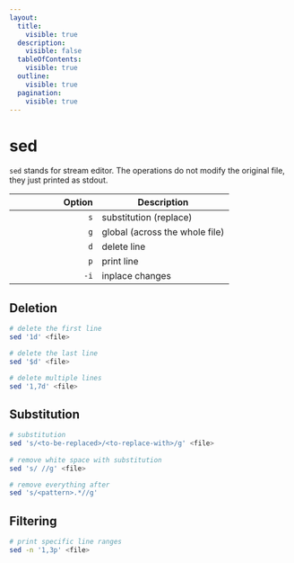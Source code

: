 ```yaml
---
layout:
  title:
    visible: true
  description:
    visible: false
  tableOfContents:
    visible: true
  outline:
    visible: true
  pagination:
    visible: true
---
```


# sed

`sed` stands for stream editor. The operations do not modify the original file, they just printed as stdout.

<table><thead><tr><th width="141" align="right">Option</th><th>Description</th></tr></thead><tbody><tr><td align="right"><code>s</code></td><td>substitution (replace)</td></tr><tr><td align="right"><code>g</code></td><td>global (across the whole file)</td></tr><tr><td align="right"><code>d</code></td><td>delete line</td></tr><tr><td align="right"><code>p</code></td><td>print line</td></tr><tr><td align="right"><code>-i</code></td><td>inplace changes</td></tr></tbody></table>

## Deletion

```bash
# delete the first line
sed '1d' <file>

# delete the last line
sed '$d' <file>

# delete multiple lines
sed '1,7d' <file>
```

## Substitution

```bash
# substitution
sed 's/<to-be-replaced>/<to-replace-with>/g' <file>
 
# remove white space with substitution
sed 's/ //g' <file>

# remove everything after
sed 's/<pattern>.*//g'
```

## Filtering

```bash
# print specific line ranges
sed -n '1,3p' <file>
```
